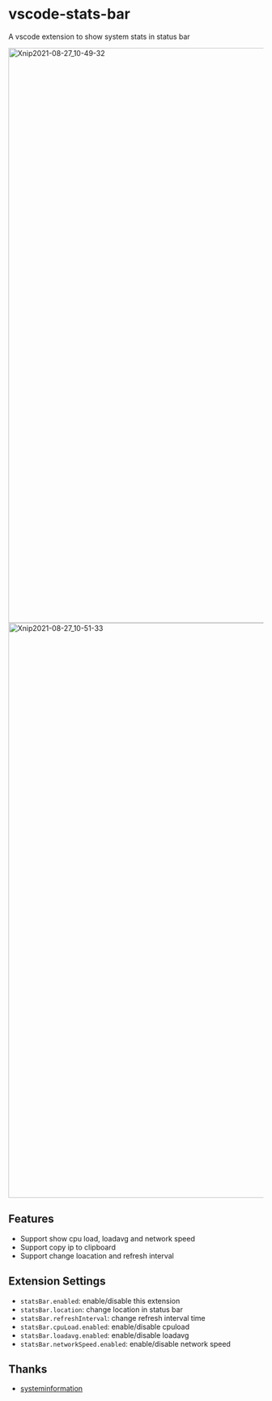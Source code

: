 # vscode-stats-bar

A vscode extension to show system stats in status bar

<img width="1136" alt="Xnip2021-08-27_10-49-32" src="https://user-images.githubusercontent.com/19601720/131064216-3da71ba3-234e-476f-a1cf-39ebcc8906a8.png">

<img width="1136" alt="Xnip2021-08-27_10-51-33" src="https://user-images.githubusercontent.com/19601720/131064382-4edb297e-fc65-49f3-9238-0adfd403d969.png">

## Features

- Support show cpu load, loadavg and network speed
- Support copy ip to clipboard
- Support change loacation and refresh interval

## Extension Settings

* `statsBar.enabled`: enable/disable this extension
* `statsBar.location`: change location in status bar
* `statsBar.refreshInterval`: change refresh interval time
* `statsBar.cpuLoad.enabled`: enable/disable cpuload
* `statsBar.loadavg.enabled`: enable/disable loadavg
* `statsBar.networkSpeed.enabled`: enable/disable network speed

## Thanks

- [systeminformation](https://systeminformation.io)
